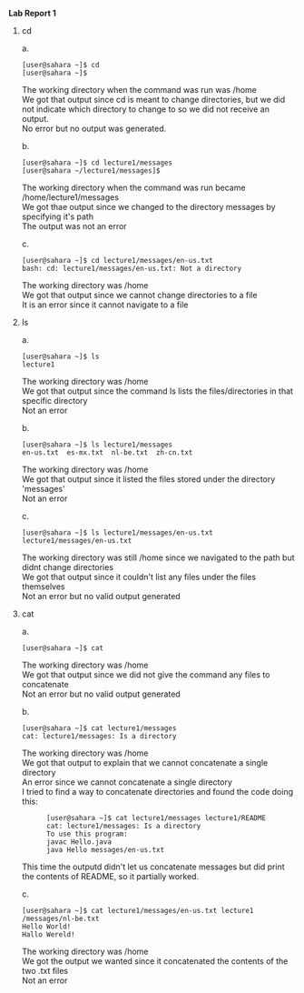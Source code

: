 **Lab Report 1**
1. cd <br>
   
   a.
   ~~~
   [user@sahara ~]$ cd
   [user@sahara ~]$ 
   ~~~
   The working directory when the command was run was /home<br>
   We got that output since cd is meant to change directories, but we did not indicate which directory to change to so we did not receive an output.<br>
   No error but no output was generated.<br>
   
   b.
   ~~~
   [user@sahara ~]$ cd lecture1/messages
   [user@sahara ~/lecture1/messages]$ 
   ~~~
   The working directory when the command was run became /home/lecture1/messages<br>
   We got thae output since we changed to the directory messages by specifying it's path<br>
   The output was not an error<br>

   c.
   ~~~
   [user@sahara ~]$ cd lecture1/messages/en-us.txt
   bash: cd: lecture1/messages/en-us.txt: Not a directory
   ~~~
   The working directory was /home<br>
   We got that output since we cannot change directories to a file<br>
   It is an error since it cannot navigate to a file<br>


2. ls <br>
   
   a.
   ~~~
   [user@sahara ~]$ ls
   lecture1
   ~~~
   The working directory was /home<br>
   We got that output since the command ls lists the files/directories in that specific directory<br>
   Not an error<br>
   
   b.
   ~~~
   [user@sahara ~]$ ls lecture1/messages
   en-us.txt  es-mx.txt  nl-be.txt  zh-cn.txt
   ~~~
   The working directory was /home<br>
   We got that output since it listed the files stored under the directory 'messages'<br>
   Not an error<br>
   
   c.
   ~~~
   [user@sahara ~]$ ls lecture1/messages/en-us.txt
   lecture1/messages/en-us.txt
   ~~~
   The working directory was still /home since we navigated to the path but didnt change directories<br>
   We got that output since it couldn't list any files under the files themselves<br>
   Not an error but no valid output generated<br>


3. cat <br>
   
   a.
   ~~~
   [user@sahara ~]$ cat
   
   ~~~
   The working directory was /home<br>
   We got that output since we did not give the command any files to concatenate<br>
   Not an error but no valid output generated<br>

   b.
   ~~~
   [user@sahara ~]$ cat lecture1/messages
   cat: lecture1/messages: Is a directory
   ~~~
   The working directory was /home<br>
   We got that output to explain that we cannot concatenate a single directory<br>
   An error since we cannot concatenate a single directory<br>
      I tried to find a way to concatenate directories and found the code doing this:<br>
   ~~~
         [user@sahara ~]$ cat lecture1/messages lecture1/README
         cat: lecture1/messages: Is a directory
         To use this program:
         javac Hello.java
         java Hello messages/en-us.txt
   ~~~
      This time the outputd didn't let us concatenate messages but did print the contents of README, so it partially worked. <br>
      
   c.
   ~~~
   [user@sahara ~]$ cat lecture1/messages/en-us.txt lecture1
   /messages/nl-be.txt
   Hello World!
   Hallo Wereld!
   ~~~
   The working directory was /home<br>
   We got the output we wanted since it concatenated the contents of the two .txt files<br>
   Not an error<br>
